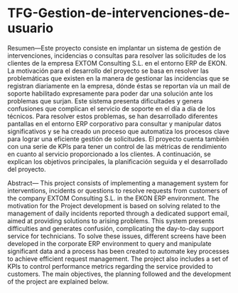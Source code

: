 # TFG-Gestion-de-intervenciones-de-usuario
Resumen—Este proyecto consiste en implantar un sistema de gestión de intervenciones, incidencias o consultas para resolver las solicitudes de los clientes de la empresa EXTOM Consulting S.L. en el entorno ERP de EKON. La motivación para el desarrollo del proyecto se basa en resolver las problemáticas que existen en la manera de gestionar las incidencias que se registran diariamente en la empresa, dónde éstas se reportan vía un mail de soporte habilitado expresamente para poder dar una solución ante los problemas que surjan. Este sistema presenta dificultades y genera confusiones que complican el servicio de soporte en el día a día de los técnicos. Para resolver estos problemas, se han desarrollado diferentes pantallas en el entorno ERP corporativo para consultar y manipular datos significativos y se ha creado un proceso que automatiza los procesos clave para lograr una eficiente gestión de solicitudes. El proyecto cuenta también con una serie de KPIs para tener un control de las métricas de rendimiento en cuanto al servicio proporcionado a los clientes. A continuación, se explican los objetivos principales, la planificación seguida y el desarrollado del proyecto.

Abstract— This project consists of implementing a management system for interventions, incidents or questions to resolve requests from customers of the company EXTOM Consulting S.L. in the EKON ERP environment. The motivation for the Project development is based on solving related to the management of daily incidents reported through a dedicated support email, aimed at providing solutions to arising problems. This system presents difficulties and generates confusión, complicating the day-to-day support service for technicians. To solve these issues, different screens have been developed in the corporate ERP environment to query and manipulate significant data and a process has been created to automate key processes to achieve efficient request management. The project also includes a set of KPIs to control performance metrics regarding the service provided to customers. The main objectives, the planning followed and the development of the project are explained below.
